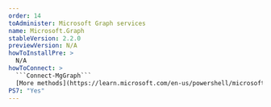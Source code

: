 ```yaml
---
order: 14
toAdminister: Microsoft Graph services
name: Microsoft.Graph
stableVersion: 2.2.0
previewVersion: N/A
howToInstallPre: >
  N/A
howToConnect: >
  ```Connect-MgGraph```
  [More methods](https://learn.microsoft.com/en-us/powershell/microsoftgraph/get-started?view=graph-powershell-1.0&WT.mc_id=M365-MVP-5004663#sign-in)
PS7: "Yes"
---
```


